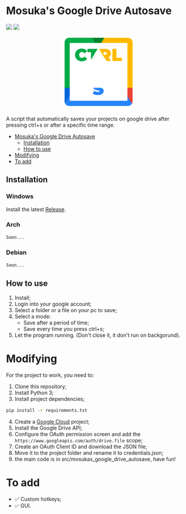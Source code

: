 # Mosuka's Google Drive Autosave
![](https://img.shields.io/badge/license-GPLv3-orange.svg)
![](https://tokei.rs/b1/github/MosukaSan/mosukas-google-drive-autosave?category=code)

<p align=center>
    <img src=icon.png height=200px>
</p>
A script that automatically saves your projects on google drive after pressing ctrl+s or after a specific time range.

- [Mosuka's Google Drive Autosave](#mosukas-google-drive-autosave)
    - [Installation](#installation)
    - [How to use](#how-to-use)
- [Modifying](#modifying)
- [To add](#to-add)

##  Installation
### Windows
Install the latest [Release](https://github.com/MosukaSan/Mosukas-Google-Drive-Autosave/releases).

### Arch
```bash
Soon...
```

### Debian
```bash
Soon...
```

## How to use
1. Install;
2. Login into your google account;
3. Select a folder or a file on your pc to save;
4. Select a mode:
    - Save after a period of time;
    - Save every time you press ctrl+s;
5. Let the program running. (Don't close it, it don't run on backgorund).

# Modifying
For the project to work, you need to:
1. Clone this repository;
2. Install Python 3;
3. Install project dependencies;
```bash
pip install -r requirements.txt
```
4. Create a [Google Cloud](https://cloud.google.com) project;
5. Install the Google Drive API;
6. Configure the OAuth permission screen and add the `https://www.googleapis.com/auth/drive.file` scope;
7. Create an OAuth Client ID and download the JSON file;
8. Move it to the project folder and rename it to credentials.json;
9. the main code is in src/mosukas_google_drive_autosave, have fun!

# To add
- ✅ Custom hotkeys;
- ✅ GUI.
